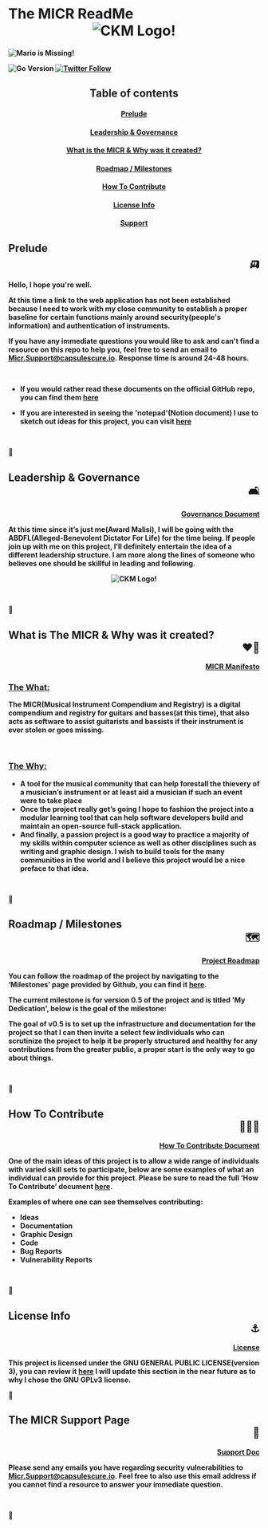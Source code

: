 # The MICR ReadMe <b><div align="center">![CKM Logo!](https://github.com/Unearthlyglow/sveltego/blob/main/images/construct.svg?raw=true)</div>

![Mario is Missing!](https://github.com/Unearthlyglow/sveltego/blob/main/images/readme.svg?raw=true)

![Go Version](https://img.shields.io/badge/go%20version-%3E=1.20-61CFDD.svg?style=flat-square)
[![Twitter Follow](https://img.shields.io/twitter/follow/CCMAnd2Cents)](https://twitter.com/CCMAnd2Cents)

<!-- [![Check it out on repl.it] [TK!NEED](https://repl.it/badge/github/Unearthlyglow/sveltego)](https://replit.com/@AwardMalisi/sveltego#cmd/main.go) 
 Related to Issue #56, once the issue is completed, update the URL above(if need be) then uncomment and double check everything works. -->


## <div align="center"> Table of contents
#### <div align="center">[Prelude](#prelude)
#### <div align="center">[Leadership & Governance](#governance)  
#### <div align="center">[What is the MICR & Why was it created?](#what)
#### <div align="center">[Roadmap / Milestones](#roadmap)  
#### <div align="center">[How To Contribute](#how)
#### <div align="center">[License Info](#license)
#### <div align="center">[Support](#support1)

<a id="prelude"></a>
## Prelude <div align="right"> 🛺 </div>

Hello, I hope you're well.

At this time a link to the web application has not been established because I need to work with my close community to establish a proper baseline for certain functions mainly around security(people's information) and authentication of instruments. 

If you have any immediate questions you would like to ask and can't find a resource on this repo to help you, feel free to send an email to Micr.Support@capsulescure.io. Response time is around 24-48 hours. 

&nbsp;

- If you would rather read these documents on the official GitHub repo, you can find them [here](https://github.com/Unearthlyglow/micr-ccm/tree/main/docs) 

<!-- - If you would like to read the documentation on the web application, you can visit this [link](!NEED) 

&nbsp;

-->

- If you are interested in seeing the 'notepad'(Notion document) I use to sketch out ideas for this project, you can visit [here](https://www.notion.so/capsuleskill/The-Musical-Instrument-Compendium-Registry-The-MICR-WIP-Notes-4649363a91674b16b90835e422cfd8b3)

&nbsp;

<div align="left"> 🔹 </div>

<a id="governance"></a>
## Leadership & Governance <div align="right"> 🛋️ </div>


<b><div align="right" >
[Governance Document](./GOVERNANCE.md)
</div></b>

At this time since it’s just me(Award Malisi), I will be going with the ABDFL(Alleged-Benevolent Dictator For Life) for the time being. If people join up with me on this project, I’ll definitely entertain the idea of a different leadership structure. I am more along the lines of someone who believes one should be skillful in leading and following.

<b><div align="center">![CKM Logo!](https://github.com/Unearthlyglow/sveltego/blob/main/images/ckmlogo.png?raw=true)</div>

&nbsp;

<div align="left"> 🔹 </div>

<a id="what"></a>
## What is The MICR & Why was it created? <div align="right"> ❤️‍🔥 </div>

<b><div align="right" >
[MICR Manifesto](./MICR_MANIFESTO.md)
</div></b>

### <ins> The What: </ins>
The MICR(Musical Instrument Compendium and Registry) is a digital compendium and registry for guitars and basses(at this time), that also acts as software to assist guitarists and bassists if their instrument is ever stolen or goes missing. 

&nbsp;

### <ins> The Why: </ins>
- A tool for the musical community that can help forestall the thievery of a musician’s instrument or at least aid a musician if such an event were to take place
- Once the project really get’s going I hope to fashion the project into a modular learning tool that can help software developers build and maintain an open-source full-stack application.
- And finally, a passion project is a good way to practice a majority of my skills within computer science as well as other disciplines such as writing and graphic design. I wish to build tools for the many communities in the world and I believe this project would be a nice preface to that idea.

&nbsp;

<div align="left"> 🔹 </div>

<a id="roadmap"></a>
## Roadmap / Milestones <div align="right"> 🗺️ </div>

<b><div align="right" >
[Project Roadmap](https://github.com/Unearthlyglow/micr-ccm/milestones)
</div></b>

You can follow the roadmap of the project by navigating to the ‘Milestones’ page provided by Github, you can find it [here](https://github.com/Unearthlyglow/micr-ccm/milestones).

The current milestone is for version 0.5 of the project and is titled 'My Dedication', below is the goal of the milestone:

The goal of v0.5 is to set up the infrastructure and documentation for the project so that I can then invite a select few individuals who can scrutinize the project to help it be properly structured and healthy for any contributions from the greater public, a proper start is the only way to go about things.

&nbsp;

<div align="left"> 🔹 </div>

<a id="how"></a>
## How To Contribute <div align="right"> 🧑‍🤝‍🧑 </div>

<b><div align="right">
[How To Contribute Document](https://the-micr-org.github.io/micr-tome/how_to_contribute.html)
</div></b>

One of the main ideas of this project is to allow a wide range of individuals with varied skill sets to participate, below are some examples of what an individual can provide for this project. Please be sure to read the full ‘How To Contribute’ document [here](https://github.com/Unearthlyglow/micr-ccm/blob/main/docs/HOW_TO_CONTRIBUTE.md). 

Examples of where one can see themselves contributing: 

- Ideas
- Documentation
- Graphic Design
- Code
- Bug Reports
- Vulnerability Reports

&nbsp;

<div align="left"> 🔹 </div>

<a id="license"></a>
## License Info <div align="right"> ⚓ </div>

<b><div align="right">
[License](./LICENSE)
</div></b>

 This project is licensed under the GNU GENERAL PUBLIC LICENSE(version 3), you can review it [here](./LICENSE) I will update this section in the near future as to why I chose the GNU GPLv3 license. 

 <div align="left"> 🔹 </div>

<a id="support1"></a>
## The MICR Support Page <div align="right"> 🦆 </div>

<b><div align="right">
[Support Doc](./SUPPORT.md)
</div></b>

Please send any emails you have regarding security vulnerabilities to Micr.Support@capsulescure.io. Feel free to also use this email address if you cannot find a resource to answer your immediate question. 


&nbsp;

<div align="left"> 🔹 </div>



